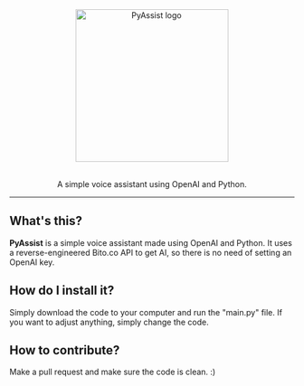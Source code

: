 <div align="center">
<img src="https://user-images.githubusercontent.com/70700766/227784189-308f8fab-c43c-457e-88ed-f8c849eafa5a.png" alt="PyAssist logo" width="270">
<br><br>
<p>A simple voice assistant using OpenAI and Python.</p>
</div>

***

## What's this?
**PyAssist** is a simple voice assistant made using OpenAI and Python.
It uses a reverse-engineered Bito.co API to get AI, so there is no need of setting an OpenAI key.

## How do I install it?
Simply download the code to your computer and run the "main.py" file.
If you want to adjust anything, simply change the code.

## How to contribute?
Make a pull request and make sure the code is clean. :)
